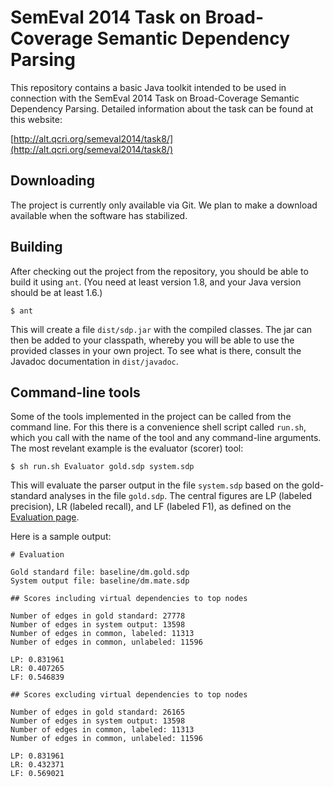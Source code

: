 # SemEval 2014 Task on Broad-Coverage Semantic Dependency Parsing

This repository contains a basic Java toolkit intended to be used in connection with the SemEval 2014 Task on Broad-Coverage Semantic Dependency Parsing. Detailed information about the task can be found at this website:

[http://alt.qcri.org/semeval2014/task8/](http://alt.qcri.org/semeval2014/task8/)

## Downloading

The project is currently only available via Git. We plan to make a download available when the software has stabilized.

## Building

After checking out the project from the repository, you should be able to build it using `ant`. (You need at least version 1.8, and your Java version should be at least 1.6.)

	$ ant

This will create a file `dist/sdp.jar` with the compiled classes. The jar can then be added to your classpath, whereby you will be able to use the provided classes in your own project. To see what is there, consult the Javadoc documentation in `dist/javadoc`.

## Command-line tools

Some of the tools implemented in the project can be called from the command line. For this there is a convenience shell script called `run.sh`, which you call with the name of the tool and any command-line arguments. The most revelant example is the evaluator (scorer) tool:

	$ sh run.sh Evaluator gold.sdp system.sdp

This will evaluate the parser output in the file `system.sdp` based on the gold-standard analyses in the file `gold.sdp`. The central figures are LP (labeled precision), LR (labeled recall), and LF (labeled F1), as defined on the [Evaluation page](http://alt.qcri.org/semeval2014/task8/index.php?id=evaluation).

Here is a sample output:

	# Evaluation
	
	Gold standard file: baseline/dm.gold.sdp
	System output file: baseline/dm.mate.sdp
	
	## Scores including virtual dependencies to top nodes
	
	Number of edges in gold standard: 27778
	Number of edges in system output: 13598
	Number of edges in common, labeled: 11313
	Number of edges in common, unlabeled: 11596
	
	LP: 0.831961
	LR: 0.407265
	LF: 0.546839
	
	## Scores excluding virtual dependencies to top nodes
	
	Number of edges in gold standard: 26165
	Number of edges in system output: 13598
	Number of edges in common, labeled: 11313
	Number of edges in common, unlabeled: 11596
	
	LP: 0.831961
	LR: 0.432371
	LF: 0.569021
